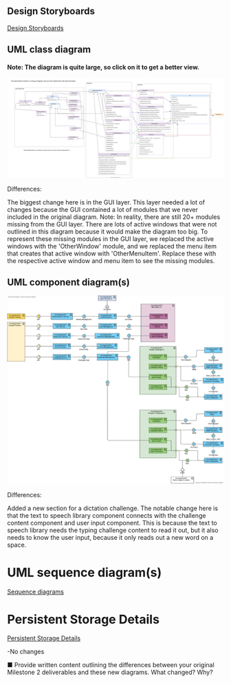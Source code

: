 
## Design Storyboards

[Design Storyboards](/Final-Product-Report/As-Built-Design/Design-Storyboards)

## UML class diagram

#### Note: The diagram is quite large, so click on it to get a better view.

![Domain_Model_2.0__1_.svg](uploads/a63ad55cbd98d21574bd006629980530/Domain_Model_2.0__1_.svg)

Differences: 

The biggest change here is in the GUI layer. This layer needed a lot of changes because the GUI contained a lot of modules that we never included in the original diagram. Note: In reality, there are still 20+ modules missing from the GUI layer. There are lots of active windows that were not outlined in this diagram because it would make the diagram too big. To represent these missing modules in the GUI layer, we replaced the active windows with the 'OtherWindow' module, and we replaced the menu item that creates that active window with 'OtherMenuItem'. Replace these with the respective active window and menu item to see the missing modules.

## UML component diagram(s)

![UML_Component_Diagram](uploads/2a216e2e4aa48f74f4c12d077faaf47c/UML_Component_Diagram.png)

Differences:

Added a new section for a dictation challenge. The notable change here is that the text to speech library component connects with the challenge content component and user input component. This is because the text to speech library needs the typing challenge content to read it out, but it also needs to know the user input, because it only reads out a new word on a space.

# UML sequence diagram(s)

[Sequence diagrams](/Final-Product-Report/As-Built-Design/Interaction-Diagrams)

# Persistent Storage Details

[Persistent Storage Details](/Design/Persistent-Storage-Details)

-No changes

■ Provide written content outlining the differences between your original Milestone 2 deliverables and these new diagrams. What changed? Why?